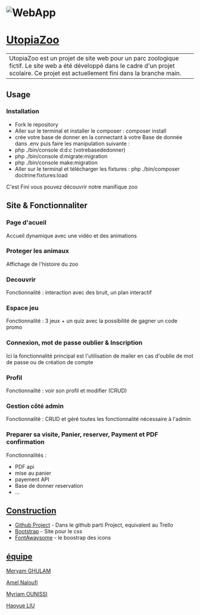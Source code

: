 # ![WebApp](https://encrypted-tbn0.gstatic.com/images?q=tbn:ANd9GcSCqzoNeBt-LJK2x_pwmopdX392T2ec5zdTQg&usqp=CAU)
# [UtopiaZoo](https://iharsh234.github.io/WebApp/) 
<table>
<tr>
<td>
	UtopiaZoo est un projet de site web pour un parc zoologique fictif. Le site web a été développé dans le cadre d'un projet scolaire. Ce projet est actuellement fini dans la branche main.

</td>
</tr>
</table>

## Usage

### Installation

- Fork le repository
- Aller sur le terminal et installer le composer : composer install
- crée votre base de donner en la connectant à votre Base de donnée dans .env puis faire les manipulation suivante :
- 	php ./bin/console d:d:c (votrebasededonner)
- 	php ./bin/console d:migrate:migration
- 	php ./bin/console make:migration
- Aller sur le terminal et télécharger les fixtures : php ./bin/composer doctrine:fixtures:load

C'est Fini vous pouvez découvrir notre manifique zoo

## Site & Fonctionnaliter 

### Page d'acueil
Accueil dynamique avec une vidéo et des animations

### Proteger les animaux
Affichage de l'histoire du zoo

### Decouvrir
Fonctionnalité : interaction avec des bruit, un plan interactif

### Espace jeu
Fonctionnalité : 3 jeux + un quiz avec la possibilité de gagner un code promo

### Connexion, mot de passe oublier & Inscription
Ici la fonctionnalité principal est l'utilisation de mailer en cas d'oublie de mot de passe ou de création de compte

### Profil
Fonctionnalité : voir son profil et modifier (CRUD)

### Gestion côté admin
Fonctionnalité : CRUD et géré toutes les fonctionnalité nécessaire à l'admin


### Preparer sa visite, Panier, reserver, Payment et PDF confirmation
Fonctionnalités :
- PDF api
- mise au panier
- payement API
- Base de donner reservation 
- ...

## [Construction](https://iharsh234.github.io/WebApp/) 

- [Github Project](https://github.com/users/Myriam1501/projects/4) - Dans le github parti Project, equivalent au Trello
- [Bootstrap](http://getbootstrap.com/) - Site pour le css
- [FontAwaysome](https://fontawesome.com) - le boostrap des icons

## [équipe](https://iharsh234.github.io/WebApp/) 

[Meryam GHULAM](https://github.com/meryamgh)

[Amel Naloufi](https://github.com/AmelNal22)

[Myriam OUNISSI](https://github.com/Myriam1501)

[Haoyue LIU ](https://github.com/LOliviaL) 

